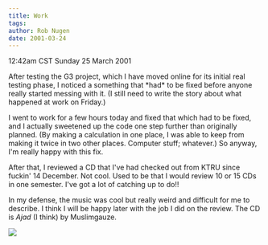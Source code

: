 ```yaml
---
title: Work
tags: 
author: Rob Nugen
date: 2001-03-24
---
```


<title>Work</title>
<p class=date>12:42am CST Sunday 25 March 2001</p>

<p>After testing the G3 project, which I have moved online for its
initial real testing phase, I noticed a something that *had* to be
fixed before anyone really started messing with it.  (I still need to
write the story about what happened at work on Friday.)</p>

<p>I went to work for a few hours today and fixed that which had to be
fixed, and I actually sweetened up the code one step further than
originally planned.  (By making a calculation in one place, I was able
to keep from making it twice in two other places.  Computer stuff;
whatever.)  So anyway, I'm really happy with this fix.</p>

<p>After that, I reviewed a CD that I've had checked out from KTRU
since fuckin' 14 December.  Not cool.  Used to be that I would review
10 or 15 CDs in one semester.  I've got a lot of catching up to
do!!</p>

<p>In my defense, the music was cool but really weird and difficult
for me to describe.  I think I will be happy later with the job I did
on the review.  The CD is <em>Ajad</em> (I think) by Muslimgauze.

<p><img src='/images/rob/wL-ROB.gif'/></p>

